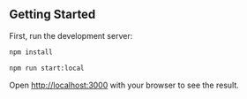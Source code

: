 ## Getting Started

First, run the development server:

```bash
npm install

npm run start:local

```

Open [http://localhost:3000](http://localhost:3000) with your browser to see the result.
